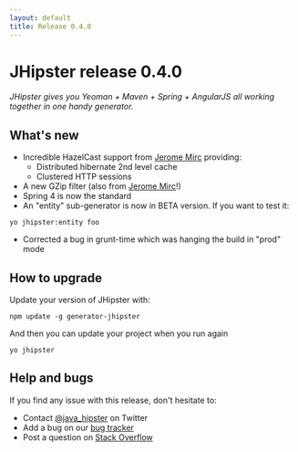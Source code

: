 ```yaml
---
layout: default
title: Release 0.4.0
---
```


JHipster release 0.4.0
==================

*JHipster gives you Yeoman + Maven + Spring + AngularJS all working together in one handy generator.*

What's new
----------

- Incredible HazelCast support from [Jerome Mirc](https://twitter.com/JeromeMirc) providing:
	- Distributed hibernate 2nd level cache
	- Clustered HTTP sessions
- A new GZip filter (also from [Jerome Mirc](https://twitter.com/JeromeMirc)!)
- Spring 4 is now the standard
- An "entity" sub-generator is now in BETA version. If you want to test it:
```
yo jhipster:entity foo
```
- Corrected a bug in grunt-time which was hanging the build in "prod" mode

How to upgrade
------------

Update your version of JHipster with:

```
npm update -g generator-jhipster
```

And then you can update your project when you run again

```
yo jhipster
```

Help and bugs
--------------

If you find any issue with this release, don't hesitate to:

- Contact [@java_hipster](https://twitter.com/java_hipster) on Twitter
- Add a bug on our [bug tracker](https://github.com/bpmlabs/generator-jhipster/issues?state=open)
- Post a question on [Stack Overflow](http://stackoverflow.com/tags/bpmlabs/info)
